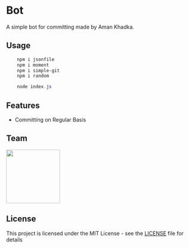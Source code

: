 # Bot
A simple bot for committing made by Aman Khadka.

## Usage

```powershell
    npm i jsonfile
    npm i moment
    npm i simple-git
    npm i random
```

```powershell
    node index.js
```

## Features

- Committing on Regular Basis

## Team

<a href = "https://github.com/amulifts"><img src = "https://avatars.githubusercontent.com/u/49828737?v=4" width="144"></a>

## License

This project is licensed under the MIT License - see the [LICENSE](LICENSE) file for details
